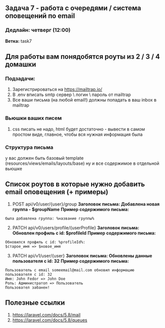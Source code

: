 ## Задача 7 - работа с очередями / система оповещений по email
### Дедлайн: четверг (12:00)

**Ветка:** task7

## Для работы вам понядобятся роуты из 2 / 3 / 4 домашки

### Подзадачи:
1.  Зарегистрироваться на https://mailtrap.io/
2.  В .env вписать smtp сервер \ логин \ пароль от mailtrap 
3.  Все ваши письма (на любой email!) должны попадать в ваш inbox в mailtrap

### Вьюшки ваших писем
1. css писать не надо, html будет достаточно - вывести в самом простом виде, главное, чтобы вся нужная информация была

### Структура письма
у вас должен быть базовый template (resources/views/emails/layouts/base) ну и все содержимое в отдельной вьюшке 

## Список роутов в которые нужно добавить email оповещения (+ примеры)
1. POST     api/v0/user/{user}/group
**Заголовок письма: Добавлена новая группа - $groupName**
**Пример содержимого письма:**
```
была добавлена группа: %название группы%
```

2. PATCH    api/v0/users/profile/{userProfile}
**Заголовок письма: Обновлен профиль с id: $profileId**
**Пример содержимого письма:**
```
Обновился профиль с id: %profileId%:
$старое_имя => $новое_имя
```

3. PATCH    api/v1/user/{user}
**Заголовок письма: Обновлены данные пользователя с id: 32**
**Пример содержимого письма:**
```
Пользователь с email someemail@mail.com обновил информацию пользователя с id: 32
Имя: John Fedor => John Doe
Роль: Администратоп => Пользователь
Пользовател забанен!
```
## Полезные ссылки
1. https://laravel.com/docs/5.8/mail
2. https://laravel.com/docs/5.8/queues
